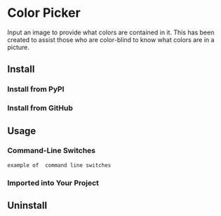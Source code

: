 # Color Picker

Input an image to provide what colors are 
contained in it.
This has been created to assist those who are color-blind 
to know what colors are in a picture.

## Install
### Install from PyPI
### Install from GitHub

## Usage
### Command-Line Switches
`example of  command line switches`
### Imported into Your Project

## Uninstall
